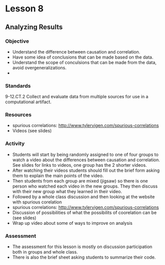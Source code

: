 # Lesson 8
## Analyzing Results

### Objective
- Understand the difference between causation and correlation.
- Have some idea of conclusions that can be made based on the data.
- Understand the scope of conculsions that can be made from the data, avoid overgeneralizations.
- 

### Standards
9-12.CT.2 Collect and evaluate data from multiple sources for use in a computational artifact.
### Resources
- spurious correlations: http://www.tylervigen.com/spurious-correlations
- Videos (see slides)

### Activity
- Students will start by being randomly assigned to one of four groups to watch a video about the differences between causation and correlation.  See slides for links to videos, one group has the 2 shorter videos.
- After watching their videos students should fill out the brief form asking them to explain the main points of the video.
- Then students from each group are mixed (jigsaw) so there is one person who watched each video in the new groups.  They then discuss with their new group what they learned in their video.
- Followed by a whole class discussion and then looking at the website with spurious corelation 
- spurious correlations: http://www.tylervigen.com/spurious-correlations
- Discussion of possibilities of what the possibilits of coorelation can be (see slides)
- Wrap up video about some of ways to improve on analysis
### Assessment
- The assessment for this lesson is mostly on discussion participation both in groups and whole class.
- There is also the brief sheet asking students to summarize their code. 